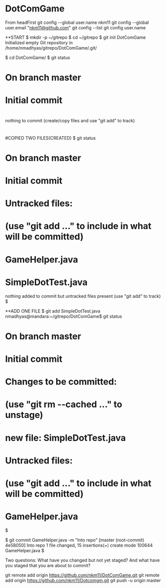 DotComGame
==========

From headFirst
git config --global user.name nkm11
git config --global user.email "nkm11@github.com"
git config --list
git config user.name

**START
$ mkdir -p ~/gitrepo
$ cd ~/gitrepo
$ git init DotComGame
Initialized empty Git repository in /home/nmadhyas/gitrepo/DotComGame/.git/

$ cd DotComGame/
$ git status
# On branch master
#
# Initial commit
#
nothing to commit (create/copy files and use "git add" to track)
#

#COPIED TWO FILES(CREATED)
$ git status
# On branch master
#
# Initial commit
#
# Untracked files:
#   (use "git add <file>..." to include in what will be committed)
#
#	GameHelper.java
#	SimpleDotTest.java
nothing added to commit but untracked files present (use "git add" to track)
$

**ADD ONE FILE
$ git add SimpleDotTest.java
nmadhyas@mandara:~/gitrepo/DotComGame$ git status
# On branch master
#
# Initial commit
#
# Changes to be committed:
#   (use "git rm --cached <file>..." to unstage)
#
#	new file:   SimpleDotTest.java
#
# Untracked files:
#   (use "git add <file>..." to include in what will be committed)
#
#	GameHelper.java
$

$ git commit GameHelper.java -m "Into repo"
[master (root-commit) 4e58050] Into repo
 1 file changed, 15 insertions(+)
 create mode 100644 GameHelper.java
$

Two questions: What have you changed but not yet staged? And what have you staged that you are about to commit? 

git remote add origin https://github.com/nkm11/DotComGame.git
git remote add origin https://github.com/nkm11/Dotcomgm.git
git push -u origin master

